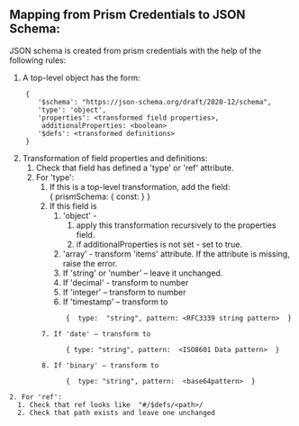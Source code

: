 ## Mapping from Prism Credentials to JSON Schema:

JSON schema is created from prism credentials with the help of the following rules:

1. A  top-level object has the form: 

```
    {
       '$schema': "https://json-schema.org/draft/2020-12/schema",
       'type': 'object',
       'properties': <transformed field properties>,  
        additionalProperties: <boolean>
       '$defs': <transformed definitions>
    }
```


2. Transformation of field properties and definitions:
    1. Check that field has defined a 'type' or 'ref' attribute.
    2. For 'type':
        1. If this is a top-level transformation, add the field:  
           { prismSchema:  { const:  <id-of-prisms-schem> } }
        2. If this field is 
            1. 'object'  - 
               1. apply this transformation recursively to the properties field.
               2. if additionalProperties is not set - set to true.
            2. 'array' - transform 'items' attribute.  If the attribute is missing,  raise the error.
            3. If 'string' or 'number' – leave it unchanged.
            4. If  'decimal' - transform to number 
            5. If  'integer' – transform to number
            6. If 'timestamp' – transform to
```
              {  type:  "string", pattern: <RFC3339 string pattern>  }
```
            7. If 'date' – transform to
```
              { type: "string", pattern:  <ISO8601 Data pattern>  }
```
            8. If 'binary' – transform to 
```
              {  type: "string", pattern:  <base64pattern>  }
```
    2. For 'ref':
      1. Check that ref looks like  "#/$defs/<path>/
      2. Check that path exists and leave one unchanged



